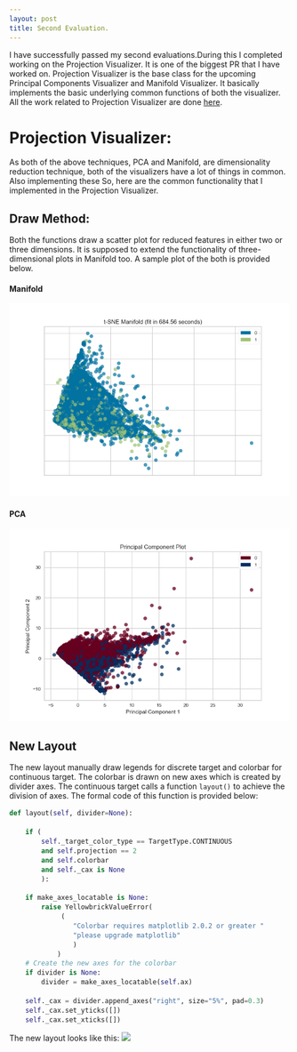 ```yaml
---
layout: post
title: Second Evaluation.
---
```

I have successfully passed my second evaluations.During this I completed working on the Projection Visualizer. It is one of the biggest PR that I have worked on. Projection Visualizer is the base class for the upcoming Principal Components Visualizer and Manifold Visualizer. It basically implements the basic underlying common functions of both the visualizer.
All the work related to Projection Visualizer are done [here](https://github.com/DistrictDataLabs/yellowbrick/pull/908).

# Projection Visualizer:

As both of the above techniques, PCA and Manifold, are dimensionality reduction technique, both of the visualizers have a lot of things in common. Also implementing these So, here are the common functionality that I implemented in the Projection Visualizer.

##  Draw Method:

Both the functions draw a scatter plot for reduced features in either two or three dimensions. It is supposed to extend the functionality of three-dimensional plots in Manifold too. A sample plot of the both is provided below.

#### Manifold
![Manifold](/img/second-evaluation/Manifold.png)

#### PCA
![PCA](/img/second-evaluation/PCA.png)


## New Layout

The new layout manually draw legends for discrete target and colorbar for continuous target. The colorbar is drawn on new axes which is created by divider axes. The continuous target calls a function `layout()` to achieve the division of axes. The formal code of this function is provided below:
```python
def layout(self, divider=None):

    if (
        self._target_color_type == TargetType.CONTINUOUS        
        and self.projection == 2
        and self.colorbar
        and self._cax is None
        ):

    if make_axes_locatable is None:
        raise YellowbrickValueError(
             (
                "Colorbar requires matplotlib 2.0.2 or greater "
                "please upgrade matplotlib"
                )
            )
    # Create the new axes for the colorbar
    if divider is None:
        divider = make_axes_locatable(self.ax)

    self._cax = divider.append_axes("right", size="5%", pad=0.3)
    self._cax.set_yticks([])
    self._cax.set_xticks([])
```
The new layout looks like this:
![](/img/second-evaluation/Colrbar.png)
